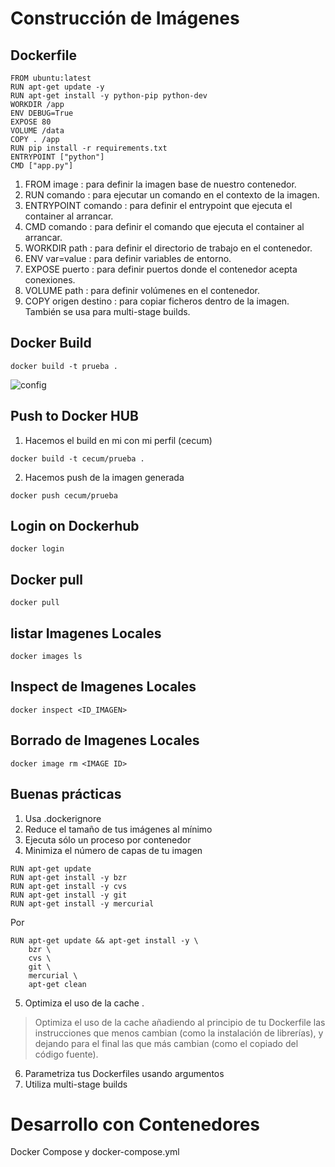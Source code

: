 
Construcción de Imágenes
========================

Dockerfile
----------
```
FROM ubuntu:latest
RUN apt-get update -y
RUN apt-get install -y python-pip python-dev
WORKDIR /app
ENV DEBUG=True
EXPOSE 80
VOLUME /data
COPY . /app
RUN pip install -r requirements.txt
ENTRYPOINT ["python"]
CMD ["app.py"]
```

1. FROM image : para definir la imagen base de nuestro contenedor.
2. RUN comando : para ejecutar un comando en el contexto de la imagen.
3. ENTRYPOINT comando : para definir el entrypoint que ejecuta el container al arrancar.
4. CMD comando : para definir el comando que ejecuta el container al arrancar.
5. WORKDIR path : para definir el directorio de trabajo en el contenedor.
6. ENV var=value : para definir variables de entorno.
7. EXPOSE puerto : para definir puertos donde el contenedor acepta conexiones.
8. VOLUME path : para definir volúmenes en el contenedor.
9. COPY origen destino : para copiar ficheros dentro de la imagen. También se usa para multi-stage builds.

Docker Build
------------
```
docker build -t prueba .
```

![config](https://image.prntscr.com/image/4_ajbm6zTMaqyjdK5taakw.png)

Push to Docker HUB
-------------------

1. Hacemos el build en mi con mi perfil (cecum)
```
docker build -t cecum/prueba .
```

2. Hacemos push de la imagen generada

```
docker push cecum/prueba
``` 
Login on Dockerhub
-------------------

```
docker login
```

Docker pull
-----------

```
docker pull
```

listar Imagenes Locales
-----------

```
docker images ls
```

Inspect de Imagenes Locales
-----------
```
docker inspect <ID_IMAGEN>
```

Borrado de Imagenes Locales
-----------
```
docker image rm <IMAGE ID>
```

Buenas prácticas
----------------

1. Usa .dockerignore
2. Reduce el tamaño de tus imágenes al mínimo
3. Ejecuta sólo un proceso por contenedor
4. Minimiza el número de capas de tu imagen

```
RUN apt-get update
RUN apt-get install -y bzr
RUN apt-get install -y cvs
RUN apt-get install -y git
RUN apt-get install -y mercurial
```

Por

```
RUN apt-get update && apt-get install -y \
    bzr \ 
    cvs \ 
    git \ 
    mercurial \ 
    apt-get clean
```
5. Optimiza el uso de la cache .
>Optimiza el uso de la cache añadiendo al principio de tu Dockerfile las instrucciones que menos cambian (como la instalación de librerías), y dejando para el final las que más cambian (como el copiado del código fuente). 

6. Parametriza tus Dockerfiles usando argumentos
7. Utiliza multi-stage builds

Desarrollo con Contenedores
===========================

Docker Compose y docker-compose.yml
